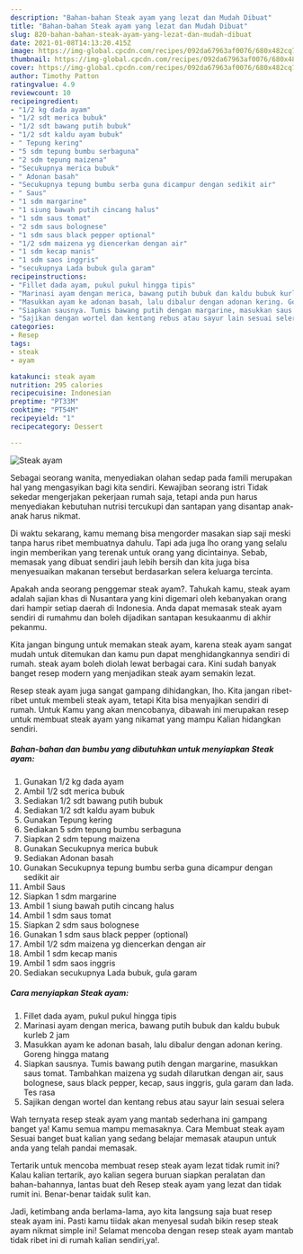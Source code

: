 ```yaml
---
description: "Bahan-bahan Steak ayam yang lezat dan Mudah Dibuat"
title: "Bahan-bahan Steak ayam yang lezat dan Mudah Dibuat"
slug: 820-bahan-bahan-steak-ayam-yang-lezat-dan-mudah-dibuat
date: 2021-01-08T14:13:20.415Z
image: https://img-global.cpcdn.com/recipes/092da67963af0076/680x482cq70/steak-ayam-foto-resep-utama.jpg
thumbnail: https://img-global.cpcdn.com/recipes/092da67963af0076/680x482cq70/steak-ayam-foto-resep-utama.jpg
cover: https://img-global.cpcdn.com/recipes/092da67963af0076/680x482cq70/steak-ayam-foto-resep-utama.jpg
author: Timothy Patton
ratingvalue: 4.9
reviewcount: 10
recipeingredient:
- "1/2 kg dada ayam"
- "1/2 sdt merica bubuk"
- "1/2 sdt bawang putih bubuk"
- "1/2 sdt kaldu ayam bubuk"
- " Tepung kering"
- "5 sdm tepung bumbu serbaguna"
- "2 sdm tepung maizena"
- "Secukupnya merica bubuk"
- " Adonan basah"
- "Secukupnya tepung bumbu serba guna dicampur dengan sedikit air"
- " Saus"
- "1 sdm margarine"
- "1 siung bawah putih cincang halus"
- "1 sdm saus tomat"
- "2 sdm saus bolognese"
- "1 sdm saus black pepper optional"
- "1/2 sdm maizena yg diencerkan dengan air"
- "1 sdm kecap manis"
- "1 sdm saos inggris"
- "secukupnya Lada bubuk gula garam"
recipeinstructions:
- "Fillet dada ayam, pukul pukul hingga tipis"
- "Marinasi ayam dengan merica, bawang putih bubuk dan kaldu bubuk kurleb 2 jam"
- "Masukkan ayam ke adonan basah, lalu dibalur dengan adonan kering. Goreng hingga matang"
- "Siapkan sausnya. Tumis bawang putih dengan margarine, masukkan saus tomat. Tambahkan maizena yg sudah dilarutkan dengan air, saus bolognese, saus black pepper, kecap, saus inggris, gula garam dan lada. Tes rasa"
- "Sajikan dengan wortel dan kentang rebus atau sayur lain sesuai selera"
categories:
- Resep
tags:
- steak
- ayam

katakunci: steak ayam 
nutrition: 295 calories
recipecuisine: Indonesian
preptime: "PT33M"
cooktime: "PT54M"
recipeyield: "1"
recipecategory: Dessert

---
```



![Steak ayam](https://img-global.cpcdn.com/recipes/092da67963af0076/680x482cq70/steak-ayam-foto-resep-utama.jpg)

Sebagai seorang wanita, menyediakan olahan sedap pada famili merupakan hal yang mengasyikan bagi kita sendiri. Kewajiban seorang istri Tidak sekedar mengerjakan pekerjaan rumah saja, tetapi anda pun harus menyediakan kebutuhan nutrisi tercukupi dan santapan yang disantap anak-anak harus nikmat.

Di waktu  sekarang, kamu memang bisa mengorder masakan siap saji meski tanpa harus ribet membuatnya dahulu. Tapi ada juga lho orang yang selalu ingin memberikan yang terenak untuk orang yang dicintainya. Sebab, memasak yang dibuat sendiri jauh lebih bersih dan kita juga bisa menyesuaikan makanan tersebut berdasarkan selera keluarga tercinta. 



Apakah anda seorang penggemar steak ayam?. Tahukah kamu, steak ayam adalah sajian khas di Nusantara yang kini digemari oleh kebanyakan orang dari hampir setiap daerah di Indonesia. Anda dapat memasak steak ayam sendiri di rumahmu dan boleh dijadikan santapan kesukaanmu di akhir pekanmu.

Kita jangan bingung untuk memakan steak ayam, karena steak ayam sangat mudah untuk ditemukan dan kamu pun dapat menghidangkannya sendiri di rumah. steak ayam boleh diolah lewat berbagai cara. Kini sudah banyak banget resep modern yang menjadikan steak ayam semakin lezat.

Resep steak ayam juga sangat gampang dihidangkan, lho. Kita jangan ribet-ribet untuk membeli steak ayam, tetapi Kita bisa menyajikan sendiri di rumah. Untuk Kamu yang akan mencobanya, dibawah ini merupakan resep untuk membuat steak ayam yang nikamat yang mampu Kalian hidangkan sendiri.

<!--inarticleads1-->

##### Bahan-bahan dan bumbu yang dibutuhkan untuk menyiapkan Steak ayam:

1. Gunakan 1/2 kg dada ayam
1. Ambil 1/2 sdt merica bubuk
1. Sediakan 1/2 sdt bawang putih bubuk
1. Sediakan 1/2 sdt kaldu ayam bubuk
1. Gunakan  Tepung kering
1. Sediakan 5 sdm tepung bumbu serbaguna
1. Siapkan 2 sdm tepung maizena
1. Gunakan Secukupnya merica bubuk
1. Sediakan  Adonan basah
1. Gunakan Secukupnya tepung bumbu serba guna dicampur dengan sedikit air
1. Ambil  Saus
1. Siapkan 1 sdm margarine
1. Ambil 1 siung bawah putih cincang halus
1. Ambil 1 sdm saus tomat
1. Siapkan 2 sdm saus bolognese
1. Gunakan 1 sdm saus black pepper (optional)
1. Ambil 1/2 sdm maizena yg diencerkan dengan air
1. Ambil 1 sdm kecap manis
1. Ambil 1 sdm saos inggris
1. Sediakan secukupnya Lada bubuk, gula garam




<!--inarticleads2-->

##### Cara menyiapkan Steak ayam:

1. Fillet dada ayam, pukul pukul hingga tipis
1. Marinasi ayam dengan merica, bawang putih bubuk dan kaldu bubuk kurleb 2 jam
1. Masukkan ayam ke adonan basah, lalu dibalur dengan adonan kering. Goreng hingga matang
1. Siapkan sausnya. Tumis bawang putih dengan margarine, masukkan saus tomat. Tambahkan maizena yg sudah dilarutkan dengan air, saus bolognese, saus black pepper, kecap, saus inggris, gula garam dan lada. Tes rasa
1. Sajikan dengan wortel dan kentang rebus atau sayur lain sesuai selera




Wah ternyata resep steak ayam yang mantab sederhana ini gampang banget ya! Kamu semua mampu memasaknya. Cara Membuat steak ayam Sesuai banget buat kalian yang sedang belajar memasak ataupun untuk anda yang telah pandai memasak.

Tertarik untuk mencoba membuat resep steak ayam lezat tidak rumit ini? Kalau kalian tertarik, ayo kalian segera buruan siapkan peralatan dan bahan-bahannya, lantas buat deh Resep steak ayam yang lezat dan tidak rumit ini. Benar-benar taidak sulit kan. 

Jadi, ketimbang anda berlama-lama, ayo kita langsung saja buat resep steak ayam ini. Pasti kamu tiidak akan menyesal sudah bikin resep steak ayam nikmat simple ini! Selamat mencoba dengan resep steak ayam mantab tidak ribet ini di rumah kalian sendiri,ya!.

